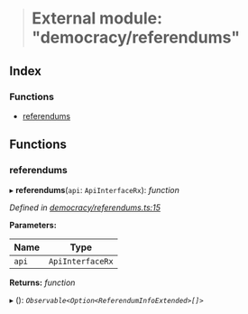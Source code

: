 > # External module: "democracy/referendums"

## Index

### Functions

* [referendums](_democracy_referendums_.md#referendums)

## Functions

###  referendums

▸ **referendums**(`api`: `ApiInterfaceRx`): *function*

*Defined in [democracy/referendums.ts:15](https://github.com/polkadot-js/api/blob/50a2314/packages/api-derive/src/democracy/referendums.ts#L15)*

**Parameters:**

Name | Type |
------ | ------ |
`api` | `ApiInterfaceRx` |

**Returns:** *function*

▸ (): *`Observable<Option<ReferendumInfoExtended>[]>`*